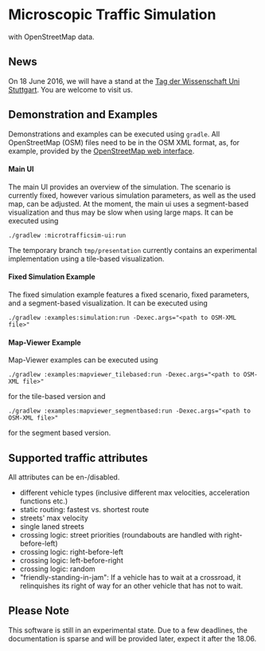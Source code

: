 # Microscopic Traffic Simulation
with OpenStreetMap data.


## News
On 18 June 2016, we will have a stand at the
[Tag der Wissenschaft Uni Stuttgart](http://www.uni-stuttgart.de/tag/2016/). You are welcome to visit us.


## Demonstration and Examples
Demonstrations and examples can be executed using `gradle`. All
OpenStreetMap (OSM) files need to be in the OSM XML format, as, for
example, provided by the
[OpenStreetMap web interface](https://www.openstreetmap.org).


#### Main UI
The main UI provides an overview of the simulation. The scenario is
currently fixed, however various simulation parameters, as well as the
used map, can be adjusted. At the moment, the main ui uses a segment-based
visualization and thus may be slow when using large maps. It can be
executed using

```shell
./gradlew :microtrafficsim-ui:run
```

The temporary branch `tmp/presentation` currently contains an
experimental implementation using a tile-based visualization.


#### Fixed Simulation Example
The fixed simulation example features a fixed scenario, fixed parameters,
and a segment-based visualization. It can be executed using
```shell
./gradlew :examples:simulation:run -Dexec.args="<path to OSM-XML file>"
```

#### Map-Viewer Example
Map-Viewer examples can be executed using 
```shell
./gradlew :examples:mapviewer_tilebased:run -Dexec.args="<path to OSM-XML file>"
```
for the tile-based version and
```shell
./gradlew :examples:mapviewer_segmentbased:run -Dexec.args="<path to OSM-XML file>"
```
for the segment based version.


## Supported traffic attributes
All attributes can be en-/disabled.
* different vehicle types (inclusive different max velocities, acceleration functions etc.)
* static routing: fastest vs. shortest route
* streets' max velocity
* single laned streets
* crossing logic: street priorities (roundabouts are handled with right-before-left)
* crossing logic: right-before-left
* crossing logic: left-before-right
* crossing logic: random
* "friendly-standing-in-jam": If a vehicle has to wait at a crossroad, it relinquishes its right of way for an other vehicle that has not to wait.


## Please Note
This software is still in an experimental state. Due to a few deadlines, the
documentation is sparse and will be provided later, expect it after the 18.06.
